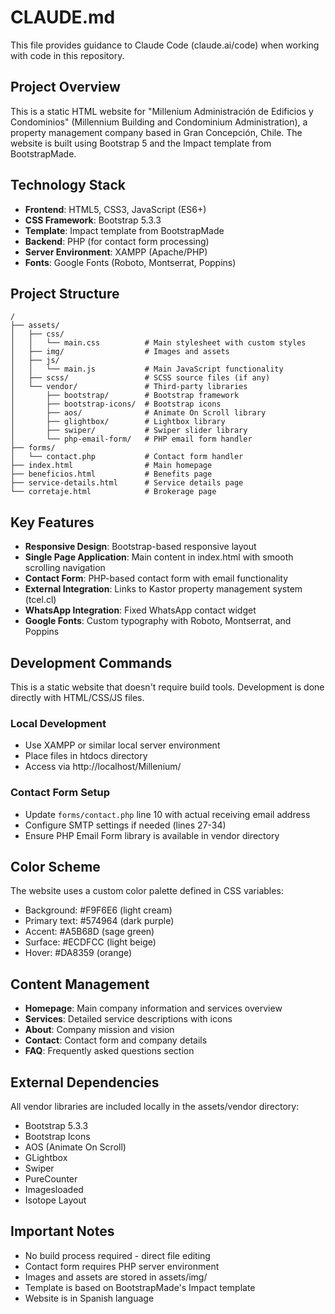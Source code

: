 # CLAUDE.md

This file provides guidance to Claude Code (claude.ai/code) when working with code in this repository.

## Project Overview

This is a static HTML website for "Millenium Administración de Edificios y Condominios" (Millennium Building and Condominium Administration), a property management company based in Gran Concepción, Chile. The website is built using Bootstrap 5 and the Impact template from BootstrapMade.

## Technology Stack

- **Frontend**: HTML5, CSS3, JavaScript (ES6+)
- **CSS Framework**: Bootstrap 5.3.3
- **Template**: Impact template from BootstrapMade
- **Backend**: PHP (for contact form processing)
- **Server Environment**: XAMPP (Apache/PHP)
- **Fonts**: Google Fonts (Roboto, Montserrat, Poppins)

## Project Structure

```
/
├── assets/
│   ├── css/
│   │   └── main.css          # Main stylesheet with custom styles
│   ├── img/                  # Images and assets
│   ├── js/
│   │   └── main.js           # Main JavaScript functionality
│   ├── scss/                 # SCSS source files (if any)
│   └── vendor/               # Third-party libraries
│       ├── bootstrap/        # Bootstrap framework
│       ├── bootstrap-icons/  # Bootstrap icons
│       ├── aos/              # Animate On Scroll library
│       ├── glightbox/        # Lightbox library
│       ├── swiper/           # Swiper slider library
│       └── php-email-form/   # PHP email form handler
├── forms/
│   └── contact.php           # Contact form handler
├── index.html                # Main homepage
├── beneficios.html           # Benefits page
├── service-details.html      # Service details page
└── corretaje.html            # Brokerage page
```

## Key Features

- **Responsive Design**: Bootstrap-based responsive layout
- **Single Page Application**: Main content in index.html with smooth scrolling navigation
- **Contact Form**: PHP-based contact form with email functionality
- **External Integration**: Links to Kastor property management system (tcel.cl)
- **WhatsApp Integration**: Fixed WhatsApp contact widget
- **Google Fonts**: Custom typography with Roboto, Montserrat, and Poppins

## Development Commands

This is a static website that doesn't require build tools. Development is done directly with HTML/CSS/JS files.

### Local Development
- Use XAMPP or similar local server environment
- Place files in htdocs directory
- Access via http://localhost/Millenium/

### Contact Form Setup
- Update `forms/contact.php` line 10 with actual receiving email address
- Configure SMTP settings if needed (lines 27-34)
- Ensure PHP Email Form library is available in vendor directory

## Color Scheme

The website uses a custom color palette defined in CSS variables:
- Background: #F9F6E6 (light cream)
- Primary text: #574964 (dark purple)
- Accent: #A5B68D (sage green)
- Surface: #ECDFCC (light beige)
- Hover: #DA8359 (orange)

## Content Management

- **Homepage**: Main company information and services overview
- **Services**: Detailed service descriptions with icons
- **About**: Company mission and vision
- **Contact**: Contact form and company details
- **FAQ**: Frequently asked questions section

## External Dependencies

All vendor libraries are included locally in the assets/vendor directory:
- Bootstrap 5.3.3
- Bootstrap Icons
- AOS (Animate On Scroll)
- GLightbox
- Swiper
- PureCounter
- Imagesloaded
- Isotope Layout

## Important Notes

- No build process required - direct file editing
- Contact form requires PHP server environment
- Images and assets are stored in assets/img/
- Template is based on BootstrapMade's Impact template
- Website is in Spanish language